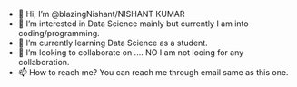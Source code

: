 - 👋 Hi, I’m @blazingNishant/NISHANT KUMAR
- 👀 I’m interested in Data Science mainly but currently I am into coding/programming.
- 🌱 I’m currently learning Data Science as a student.
- 💞️ I’m looking to collaborate on .... NO I am not looing for any collaboration.
- 📫 How to reach me? You can reach me through email same as this one.

<!---
blazingNishant/blazingNishant is a ✨ special ✨ repository because its `README.md` (this file) appears on your GitHub profile.
You can click the Preview link to take a look at your changes.
--->
